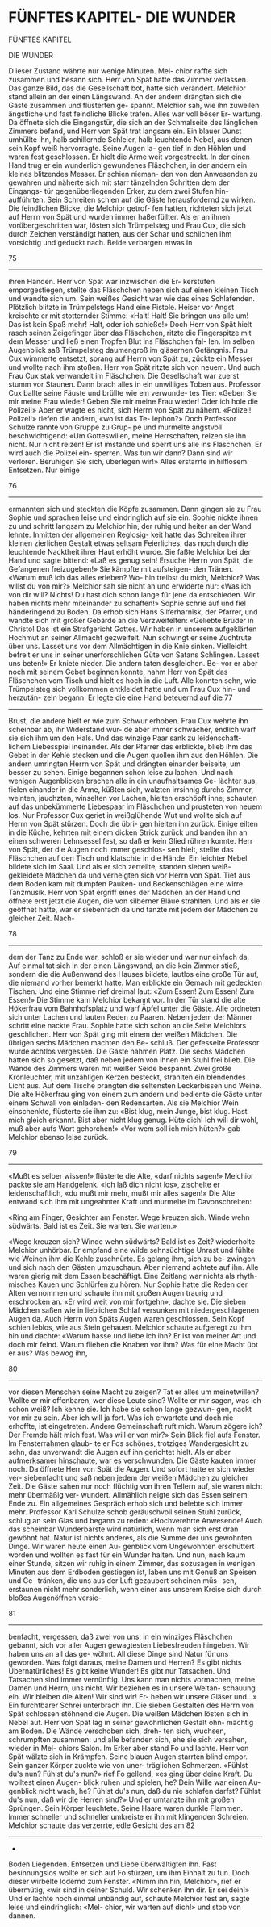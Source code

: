 # FÜNFTES KAPITEL- DIE WUNDER

<!-- Source: gemini OCR -->

FÜNFTES KAPITEL

DIE WUNDER

D
ieser Zustand währte nur wenige Minuten. Mel-
chior raffte sich zusammen und besann sich. Herr
von Spät hatte das Zimmer verlassen. Das ganze Bild,
das die Gesellschaft bot, hatte sich verändert. Melchior
stand allein an der einen Längswand. An der andern
drängten sich die Gäste zusammen und flüsterten ge-
spannt. Melchior sah, wie ihn zuweilen ängstliche und
fast feindliche Blicke trafen. Alles war voll böser Er-
wartung.
Da öffnete sich die Eingangstür, die sich an der
Schmalseite des länglichen Zimmers befand, und Herr
von Spät trat langsam ein. Ein blauer Dunst umhüllte
ihn, halb schillernde Schleier, halb leuchtende Nebel,
aus denen sein Kopf weiß hervorragte. Seine Augen la-
gen tief in den Höhlen und waren fest geschlossen. Er
hielt die Arme weit vorgestreckt. In der einen Hand
trug er ein wunderlich gewundenes Fläschchen, in der
andern ein kleines blitzendes Messer. Er schien nieman-
den von den Anwesenden zu gewahren und näherte
sich mit starr tänzelnden Schritten dem der Eingangs-
tür gegenüberliegenden Erker, zu dem zwei Stufen hin-
aufführten.
Sein Schreiten schien auf die Gäste herausfordernd
zu wirken. Die feindlichen Blicke, die Melchior getrof-
fen hatten, richteten sich jetzt auf Herrn von Spät und
wurden immer haßerfüllter.
Als er an ihnen vorübergeschritten war, lösten sich
Trümpelsteg und Frau Cux, die sich durch Zeichen
verständigt hatten, aus der Schar und schlichen ihm
vorsichtig und geduckt nach. Beide verbargen etwas in

75

---

ihren Händen. Herr von Spät war inzwischen die Er-
kerstufen emporgestiegen, stellte das Fläschchen neben
sich auf einen kleinen Tisch und wandte sich um. Sein
weißes Gesicht war wie das eines Schlafenden.
Plötzlich blitzte in Trümpelstegs Hand eine Pistole.
Heiser vor Angst kreischte er mit stotternder Stimme:
«Halt! Halt! Sie bringen uns alle um! Das ist kein
Spaß mehr! Halt, oder ich schieße!»
Doch Herr von Spät hielt rasch seinen Zeigefinger
über das Fläschchen, ritzte die Fingerspitze mit dem
Messer und ließ einen Tropfen Blut ins Fläschchen fal-
len. Im selben Augenblick saß Trümpelsteg daumengroß
im gläsernen Gefängnis.
Frau Cux wimmerte entsetzt, sprang auf Herrn von
Spät zu, zückte ein Messer und wollte nach ihm stoßen.
Herr von Spät ritzte sich von neuem. Und auch Frau
Cux stak verwandelt im Fläschchen.
Die Gesellschaft war zuerst stumm vor Staunen.
Dann brach alles in ein unwilliges Toben aus. Professor
Cux ballte seine Fäuste und brüllte wie ein verwunde-
tes Tier:
«Geben Sie mir meine Frau wieder! Geben Sie mir
meine Frau wieder! Oder ich hole die Polizei!» Aber er
wagte es nicht, sich Herrn von Spät zu nähern.
«Polizei! Polizei!» riefen die andern, «wo ist das Te-
lephon?»
Doch Professor Schulze rannte von Gruppe zu Grup-
pe und murmelte angstvoll beschwichtigend:
«Um Gotteswillen, meine Herrschaften, reizen sie
ihn nicht. Nur nicht reizen! Er ist imstande und sperrt
uns alle ins Fläschchen. Er wird auch die Polizei ein-
sperren. Was tun wir dann? Dann sind wir verloren.
Beruhigen Sie sich, überlegen wir!»
Alles erstarrte in hilflosem Entsetzen. Nur einige

76

---

ermannten sich und steckten die Köpfe zusammen.
Dann gingen sie zu Frau Sophie und sprachen leise und
eindringlich auf sie ein. Sophie nickte ihnen zu und
schritt langsam zu Melchior hin, der ruhig und heiter
an der Wand lehnte. Inmitten der allgemeinen Reglosig-
keit hatte das Schreiten ihrer kleinen zierlichen Gestalt
etwas seltsam Feierliches, das noch durch die leuchtende
Nacktheit ihrer Haut erhöht wurde. Sie faßte Melchior
bei der Hand und sagte bittend:
«Laß es genug sein! Ersuche Herrn von Spät, die
Gefangenen freizugeben!» Sie kämpfte mit aufsteigen-
den Tränen. «Warum muß ich das alles erleben? Wo-
hin treibst du mich, Melchior? Was willst du von mir?»
Melchior sah sie nicht an und erwiderte nur:
«Was ich von dir will? Nichts! Du hast dich schon
lange für jene da entschieden. Wir haben nichts mehr
miteinander zu schaffen!»
Sophie schrie auf und fiel händeringend zu Boden.
Da erhob sich Hans Silferharnisk, der Pfarrer, und
wandte sich mit großer Gebärde an die Verzweifelten:
«Geliebte Brüder in Christo! Das ist ein Strafgericht
Gottes. Wir haben in unserem aufgeklärten Hochmut
an seiner Allmacht gezweifelt. Nun schwingt er seine
Zuchtrute über uns. Lasset uns vor dem Allmächtigen
in die Knie sinken. Vielleicht befreit er uns in seiner
unerforschlichen Güte von Satans Schlingen. Lasset uns
beten!»
Er kniete nieder. Die andern taten desgleichen. Be-
vor er aber noch mit seinem Gebet beginnen konnte,
nahm Herr von Spät das Fläschchen vom Tisch und
hielt es hoch in die Luft.
Alle konnten sehn, wie Trümpelsteg sich vollkommen
entkleidet hatte und um Frau Cux hin- und herzutän-
zeln begann. Er legte die eine Hand beteuernd auf die
77

---

Brust, die andere hielt er wie zum Schwur erhoben.
Frau Cux wehrte ihn scheinbar ab, ihr Widerstand wur-
de aber immer schwächer, endlich warf sie sich ihm um
den Hals. Und das winzige Paar sank zu leidenschaft-
lichem Liebesspiel ineinander.
Als der Pfarrer das erblickte, blieb ihm das Gebet in
der Kehle stecken und die Augen quollen ihm aus den
Höhlen. Die andern umringten Herrn von Spät und
drängten einander beiseite, um besser zu sehen. Einige
begannen schon leise zu lachen. Und nach wenigen
Augenblicken brachen alle in ein unaufhaltsames Ge-
lächter aus, fielen einander in die Arme, küßten sich,
walzten irrsinnig durchs Zimmer, weinten, jauchzten,
winselten vor Lachen, hielten erschöpft inne, schauten
auf das unbekümmerte Liebespaar im Fläschchen und
prusteten von neuem los.
Nur Professor Cux geriet in weißglühende Wut und
wollte sich auf Herrn von Spät stürzen. Doch die übri-
gen hielten ihn zurück. Einige eilten in die Küche,
kehrten mit einem dicken Strick zurück und banden
ihn an einen schweren Lehnsessel fest, so daß er kein
Glied rühren konnte.
Herr von Spät, der die Augen noch immer geschlos-
sen hielt, stellte das Fläschchen auf den Tisch und
klatschte in die Hände. Ein leichter Nebel bildete sich
im Saal. Und als er sich zerteilte, standen sieben weiß-
gekleidete Mädchen da und verneigten sich vor Herrn
von Spät.
Tief aus dem Boden kam mit dumpfen Pauken- und
Beckenschlägen eine wirre Tanzmusik. Herr von Spät
ergriff eines der Mädchen an der Hand und öffnete erst
jetzt die Augen, die von silberner Bläue strahlten. Und
als er sie geöffnet hatte, war er siebenfach da und
tanzte mit jedem der Mädchen zu gleicher Zeit. Nach-

78

---

dem der Tanz zu Ende war, schloß er sie wieder und
war nur einfach da.
Auf einmal tat sich in der einen Längswand, an die
kein Zimmer stieß, sondern die die Außenwand des
Hauses bildete, lautlos eine große Tür auf, die niemand
vorher bemerkt hatte. Man erblickte ein Gemach mit
gedeckten Tischen. Und eine Stimme rief dreimal laut:
«Zum Essen! Zum Essen! Zum Essen!»
Die Stimme kam Melchior bekannt vor. In der Tür
stand die alte Hökerfrau vom Bahnhofsplatz und warf
Äpfel unter die Gäste.
Alle ordneten sich unter Lachen und lauten Reden zu
Paaren. Neben jedem der Männer schritt eine nackte
Frau. Sophie hatte sich schon an die Seite Melchiors
geschlichen. Herr von Spät ging mit einem der weißen
Mädchen. Die übrigen sechs Mädchen machten den Be-
schluß. Der gefesselte Professor wurde achtlos vergessen.
Die Gäste nahmen Platz. Die sechs Mädchen hatten
sich so gesetzt, daß neben jedem von ihnen ein Stuhl
frei blieb.
Die Wände des Zimmers waren mit weißer Seide
bespannt. Zwei große Kronleuchter, mit unzähligen
Kerzen besteckt, strahlten ein blendendes Licht aus.
Auf dem Tische prangten die seltensten Leckerbissen
und Weine.
Die alte Hökerfrau ging von einem zum andern und
bediente die Gäste unter einem Schwall von einladen-
den Redensarten. Als sie Melchior Wein einschenkte,
flüsterte sie ihm zu:
«Bist klug, mein Junge, bist klug. Hast mich gleich
erkannt. Bist aber nicht klug genug. Hüte dich! Ich
will dir wohl, muß aber aufs Wort gehorchen!»
«Vor wem soll ich mich hüten?» gab Melchior ebenso
leise zurück.

79

---

«Mußt es selber wissen!» flüsterte die Alte, «darf
nichts sagen!»
Melchior packte sie am Handgelenk.
«Ich laß dich nicht los», zischelte er leidenschaftlich,
«du mußt mir mehr, mußt mir alles sagen!»
Die Alte entwand sich ihm mit ungeahnter Kraft und
murmelte im Davonschreiten:

«Ring am Finger,
Gesichter am Fenster.
Wege kreuzen sich.
Winde wehn südwärts.
Bald ist es Zeit.
Sie warten. Sie warten.»

«Wege kreuzen sich? Winde wehn südwärts? Bald ist
es Zeit? wiederholte Melchior unhörbar. Er empfand
eine wilde sehnsüchtige Unrast und fühlte wie Weinen
ihm die Kehle zuschnürte. Es gelang ihm, sich zu be-
zwingen und sich nach den Gästen umzuschaun. Aber
niemand achtete auf ihn. Alle waren gierig mit dem
Essen beschäftigt. Eine Zeitlang war nichts als rhyth-
misches Kauen und Schlürfen zu hören. Nur Sophie
hatte die Reden der Alten vernommen und schaute ihn
mit großen Augen traurig und erschrocken an.
«Er wird weit von mir fortgehn», dachte sie.
Die sieben Mädchen saßen wie in lieblichen Schlaf
versunken mit niedergeschlagenen Augen da. Auch
Herrn von Späts Augen waren geschlossen. Sein Kopf
schien leblos, wie aus Stein gehauen.
Melchior schaute aufgeregt zu ihm hin und dachte:
«Warum hasse und liebe ich ihn? Er ist von meiner
Art und doch mir feind. Warum fliehen die Knaben vor
ihm? Was für eine Macht übt er aus? Was bewog ihn,

80

---

vor diesen Menschen seine Macht zu zeigen? Tat er
alles um meinetwillen? Wollte er mir offenbaren, wer
diese Leute sind? Wollte er mir sagen, was ich schon
weiß? Ich kenne sie. Ich habe sie schon lange gezwun-
gen, nackt vor mir zu sein. Aber ich will ja fort. Was
ich erwartete und doch nie erhoffte, ist eingetreten.
Andere Gemeinschaft ruft mich. Warum zögere ich?
Der Fremde hält mich fest. Was will er von mir?»
Sein Blick fiel aufs Fenster. Im Fensterrahmen glaub-
te er Fos schönes, trotziges Wandergesicht zu sehn, das
unverwandt die Augen auf ihn gerichtet hielt. Als er
aber aufmerksamer hinschaute, war es verschwunden.
Die Gäste kauten immer noch. Da öffnete Herr von
Spät die Augen. Und sofort hatte er sich wieder ver-
siebenfacht und saß neben jedem der weißen Mädchen
zu gleicher Zeit. Die Gäste sahen nur noch flüchtig von
ihren Tellern auf, sie waren nicht mehr übermäßig ver-
wundert.
Allmählich neigte sich das Essen seinem Ende zu. Ein
allgemeines Gespräch erhob sich und belebte sich immer
mehr. Professor Karl Schulze schob geräuschvoll seinen
Stuhl zurück, schlug an sein Glas und begann zu reden:
«Hochverehrte Anwesende! Auch das scheinbar
Wunderbarste wird natürlich, wenn man sich erst dran
gewöhnt hat. Natur ist nichts anderes, als die Summe
der uns gewohnten Dinge. Wir waren heute einen Au-
genblick vom Ungewohnten erschüttert worden und
wollten es fast für ein Wunder halten. Und nun, nach
kaum einer Stunde, sitzen wir ruhig in einem Zimmer,
das sozusagen in wenigen Minuten aus dem Erdboden
gestiegen ist, laben uns mit Genuß an Speisen und Ge-
tränken, die uns aus der Luft gezaubert scheinen müs-
sen, erstaunen nicht mehr sonderlich, wenn einer aus
unserem Kreise sich durch bloßes Augenöffnen versie-

81

---

benfacht, vergessen, daß zwei von uns, in ein winziges
Fläschchen gebannt, sich vor aller Augen gewagtesten
Liebesfreuden hingeben. Wir haben uns an all das ge-
wöhnt. All diese Dinge sind Natur für uns geworden.
Was folgt daraus, meine Damen und Herren? Es gibt
nichts Übernatürliches! Es gibt keine Wunder! Es gibt
nur Tatsachen. Und Tatsachen sind immer vernünftig.
Uns kann man nichts vormachen, meine Damen und
Herrn, uns nicht. Wir beziehen es in unsere Weltan-
schauung ein. Wir bleiben die Alten! Wir sind wir! Er-
heben wir unsere Gläser und...»
Ein furchtbarer Schrei unterbrach ihn. Die sieben
Gestalten des Herrn von Spät schlossen stöhnend die
Augen. Die weißen Mädchen lösten sich in Nebel auf.
Herr von Spät lag in seiner gewöhnlichen Gestalt ohn-
mächtig am Boden. Die Wände verschoben sich, dreh-
ten sich, wuchsen, schrumpften zusammen: und alle
befanden sich, ehe sie sich versahen, wieder in Mel-
chiors Salon.
Im Erker aber stand Fo und lachte. Herr von Spät
wälzte sich in Krämpfen. Seine blauen Augen starrten
blind empor. Sein ganzer Körper zuckte wie von uner-
träglichen Schmerzen.
«Fühlst du's nun? Fühlst du's nun?» rief Fo gellend,
«es ging über deine Kraft. Du wolltest einen Augen-
blick ruhen und spielen, he? Dein Wille war einen Au-
genblick nicht wach, he? Fühlst du's nun, daß du nie
schlafen darfst? Fühlst du's nun, daß wir die Herren
sind?»
Und er umtanzte ihn mit großen Sprüngen. Sein
Körper leuchtete. Seine Haare waren dunkle Flammen.
Immer schneller und schneller umkreiste er ihn mit
klingenden Schreien.
Melchior schaute das verzerrte, edle Gesicht des am
82

---

-

Boden Liegenden. Entsetzen und Liebe überwältigten
ihn. Fast besinnungslos wollte er sich auf Fo stürzen,
um ihm Einhalt zu tun. Doch dieser wirbelte lodernd
zum Fenster.
  «Nimm ihn hin, Melchior», rief er übermütig, «wir
sind in deiner Schuld. Wir schenken ihn dir. Er sei
dein!»
  Und er lachte noch einmal unbändig auf, schaute
Melchior fest an, sagte leise und eindringlich: «Mel-
chior, wir warten auf dich!» und stob von dannen.
